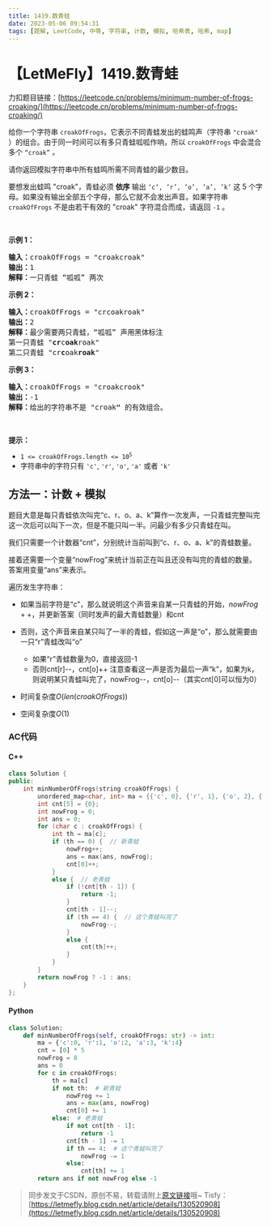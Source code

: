 ```yaml
---
title: 1419.数青蛙
date: 2023-05-06 09:54:31
tags: [题解, LeetCode, 中等, 字符串, 计数, 模拟, 哈希表, 哈希, map]
---
```


# 【LetMeFly】1419.数青蛙

力扣题目链接：[https://leetcode.cn/problems/minimum-number-of-frogs-croaking/](https://leetcode.cn/problems/minimum-number-of-frogs-croaking/)

<p>给你一个字符串 <code>croakOfFrogs</code>，它表示不同青蛙发出的蛙鸣声（字符串 <code>"croak"</code> ）的组合。由于同一时间可以有多只青蛙呱呱作响，所以&nbsp;<code>croakOfFrogs</code> 中会混合多个 <code>“croak”</code> <em>。</em></p>

<p>请你返回模拟字符串中所有蛙鸣所需不同青蛙的最少数目。</p>

<p>要想发出蛙鸣 "croak"，青蛙必须 <strong>依序</strong> 输出 <code>‘c’, ’r’, ’o’, ’a’, ’k’</code> 这 5 个字母。如果没有输出全部五个字母，那么它就不会发出声音。如果字符串 <code>croakOfFrogs</code> 不是由若干有效的 "croak" 字符混合而成，请返回 <code>-1</code> 。</p>

<p>&nbsp;</p>

<p><strong>示例 1：</strong></p>

<pre>
<strong>输入：</strong>croakOfFrogs = "croakcroak"
<strong>输出：</strong>1 
<strong>解释：</strong>一只青蛙 “呱呱” 两次
</pre>

<p><strong>示例 2：</strong></p>

<pre>
<strong>输入：</strong>croakOfFrogs = "crcoakroak"
<strong>输出：</strong>2 
<strong>解释：</strong>最少需要两只青蛙，“呱呱” 声用黑体标注
第一只青蛙 "<strong>cr</strong>c<strong>oak</strong>roak"
第二只青蛙 "cr<strong>c</strong>oak<strong>roak</strong>"
</pre>

<p><strong>示例 3：</strong></p>

<pre>
<strong>输入：</strong>croakOfFrogs = "croakcrook"
<strong>输出：</strong>-1
<strong>解释：</strong>给出的字符串不是 "croak<strong>"</strong> 的有效组合。
</pre>

<p>&nbsp;</p>

<p><strong>提示：</strong></p>

<ul>
	<li><code>1 &lt;= croakOfFrogs.length &lt;= 10<sup>5</sup></code></li>
	<li>字符串中的字符只有 <code>'c'</code>, <code>'r'</code>, <code>'o'</code>, <code>'a'</code> 或者 <code>'k'</code></li>
</ul>


    
## 方法一：计数 + 模拟

题目大意是每只青蛙依次叫完“c、r、o、a、k”算作一次发声，一只青蛙完整叫完这一次后可以叫下一次，但是不能只叫一半。问最少有多少只青蛙在叫。

我们只需要一个计数器“cnt”，分别统计当前叫到“c、r、o、a、k”的青蛙数量。

接着还需要一个变量“nowFrog”来统计当前正在叫且还没有叫完的青蛙的数量。答案用变量“ans”来表示。

遍历发生字符串：

+ 如果当前字符是“c”，那么就说明这个声音来自某一只青蛙的开始，$nowFrog++$，并更新答案（同时发声的最大青蛙数量）和cnt
+ 否则，这个声音来自某只叫了一半的青蛙，假如这一声是“o”，那么就需要由一只“r”青蛙改叫“o”
  + 如果“r”青蛙数量为0，直接返回-1
  + 否则cnt[r]--，cnt[o]++
  注意查看这一声是否为最后一声“k”，如果为k，则说明某只青蛙叫完了，nowFrog--，cnt[o]--（其实cnt[0]可以恒为0）


+ 时间复杂度$O(len(croakOfFrogs))$
+ 空间复杂度$O(1)$

### AC代码

#### C++

```cpp
class Solution {
public:
    int minNumberOfFrogs(string croakOfFrogs) {
        unordered_map<char, int> ma = {{'c', 0}, {'r', 1}, {'o', 2}, {'a', 3}, {'k', 4}};
        int cnt[5] = {0};
        int nowFrog = 0;
        int ans = 0;
        for (char c : croakOfFrogs) {
            int th = ma[c];
            if (th == 0) {  // 新青蛙
                nowFrog++;
                ans = max(ans, nowFrog);
                cnt[0]++;
            }
            else {  // 老青蛙
                if (!cnt[th - 1]) {
                    return -1;
                }
                cnt[th - 1]--;
                if (th == 4) {  // 这个青蛙叫完了
                    nowFrog--;
                }
                else {
                    cnt[th]++;
                }
            }
        }
        return nowFrog ? -1 : ans;
    }
};
```

#### Python

```python
class Solution:
    def minNumberOfFrogs(self, croakOfFrogs: str) -> int:
        ma = {'c':0, 'r':1, 'o':2, 'a':3, 'k':4}
        cnt = [0] * 5
        nowFrog = 0
        ans = 0
        for c in croakOfFrogs:
            th = ma[c]
            if not th:  # 新青蛙
                nowFrog += 1
                ans = max(ans, nowFrog)
                cnt[0] += 1
            else:  # 老青蛙
                if not cnt[th - 1]:
                    return -1
                cnt[th - 1] -= 1
                if th == 4:  # 这个青蛙叫完了
                    nowFrog -= 1
                else:
                    cnt[th] += 1
        return ans if not nowFrog else -1
```

> 同步发文于CSDN，原创不易，转载请附上[原文链接](https://leetcode.letmefly.xyz/2023/05/06/LeetCode%201419.%E6%95%B0%E9%9D%92%E8%9B%99/)哦~
> Tisfy：[https://letmefly.blog.csdn.net/article/details/130520908](https://letmefly.blog.csdn.net/article/details/130520908)
